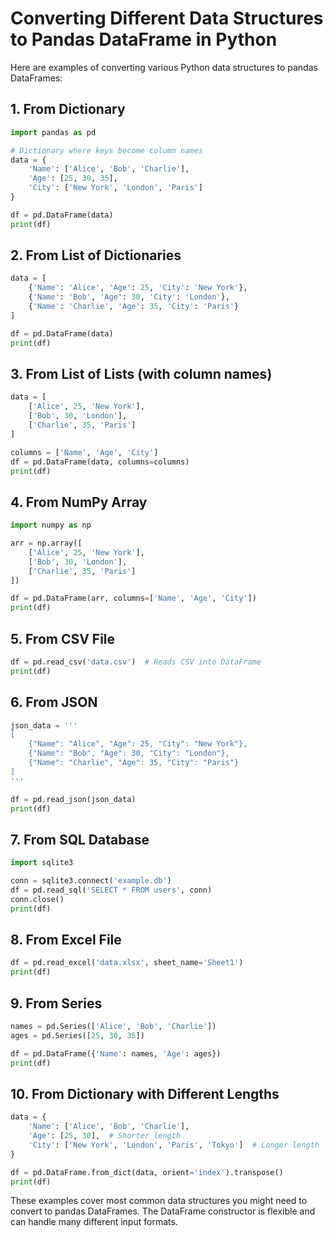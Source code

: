 # Converting Different Data Structures to Pandas DataFrame in Python

Here are examples of converting various Python data structures to pandas DataFrames:

## 1. From Dictionary

```python
import pandas as pd

# Dictionary where keys become column names
data = {
    'Name': ['Alice', 'Bob', 'Charlie'],
    'Age': [25, 30, 35],
    'City': ['New York', 'London', 'Paris']
}

df = pd.DataFrame(data)
print(df)
```

## 2. From List of Dictionaries

```python
data = [
    {'Name': 'Alice', 'Age': 25, 'City': 'New York'},
    {'Name': 'Bob', 'Age': 30, 'City': 'London'},
    {'Name': 'Charlie', 'Age': 35, 'City': 'Paris'}
]

df = pd.DataFrame(data)
print(df)
```

## 3. From List of Lists (with column names)

```python
data = [
    ['Alice', 25, 'New York'],
    ['Bob', 30, 'London'],
    ['Charlie', 35, 'Paris']
]

columns = ['Name', 'Age', 'City']
df = pd.DataFrame(data, columns=columns)
print(df)
```

## 4. From NumPy Array

```python
import numpy as np

arr = np.array([
    ['Alice', 25, 'New York'],
    ['Bob', 30, 'London'],
    ['Charlie', 35, 'Paris']
])

df = pd.DataFrame(arr, columns=['Name', 'Age', 'City'])
print(df)
```

## 5. From CSV File

```python
df = pd.read_csv('data.csv')  # Reads CSV into DataFrame
print(df)
```

## 6. From JSON

```python
json_data = '''
[
    {"Name": "Alice", "Age": 25, "City": "New York"},
    {"Name": "Bob", "Age": 30, "City": "London"},
    {"Name": "Charlie", "Age": 35, "City": "Paris"}
]
'''

df = pd.read_json(json_data)
print(df)
```

## 7. From SQL Database

```python
import sqlite3

conn = sqlite3.connect('example.db')
df = pd.read_sql('SELECT * FROM users', conn)
conn.close()
print(df)
```

## 8. From Excel File

```python
df = pd.read_excel('data.xlsx', sheet_name='Sheet1')
print(df)
```

## 9. From Series

```python
names = pd.Series(['Alice', 'Bob', 'Charlie'])
ages = pd.Series([25, 30, 35])

df = pd.DataFrame({'Name': names, 'Age': ages})
print(df)
```

## 10. From Dictionary with Different Lengths

```python
data = {
    'Name': ['Alice', 'Bob', 'Charlie'],
    'Age': [25, 30],  # Shorter length
    'City': ['New York', 'London', 'Paris', 'Tokyo']  # Longer length
}

df = pd.DataFrame.from_dict(data, orient='index').transpose()
print(df)
```

These examples cover most common data structures you might need to convert to pandas DataFrames. The DataFrame constructor is flexible and can handle many different input formats.

